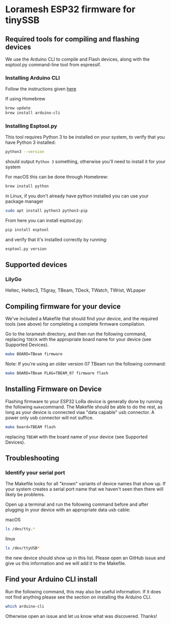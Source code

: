 # Loramesh ESP32 firmware for tinySSB

## Required tools for compiling and flashing devices

We use the Arduino CLI to compile and Flash devices, along with the esptool.py command-line tool from espressif.  

### Installing Arduino CLI

Follow the instructions given [here](https://arduino.github.io/arduino-cli/0.20/installation/)

If using Homebrew
```bash
brew update
brew install arduino-cli
```

### Installing Esptool.py
This tool requires Python 3 to be installed on your system, to verify that you have Python 3 installed:
```bash
python3 --version
```

should output `Python 3` something, otherwise you'll need to install it for your system

For macOS this can be done through Homebrew:
```bash
brew install python
```

in Linux, if you don't already have python installed you can use your package manager
```bash
sudo apt install python3 python3-pip
```

From here you can install esptool.py:
```bash
pip install esptool
```
and verify that it's installed correctly by running:
```bash
esptool.py version
```

## Supported devices
### LilyGo 
Heltec, Heltec3, T5gray, TBeam, TDeck, TWatch, TWrist, WLpaper

## Compiling firmware for your device

We've included a Makefile that should find your device, and the required tools (see above) for completing a complete firmware compilation.

Go to the loramesh directory, and then run the following command, replacing `TDECK` with the appropriate board name for your device (see Supported Devices).
```bash
make BOARD=TBeam firmware
```

Note: If you're using an older version 07 TBeam run the following command:
```bash
make BOARD=TBeam FLAG=TBEAM_07 firmware flash
```

## Installing Firmware on Device
Flashing firmware to your ESP32 LoRa device is generally done by running the following `make`command.  The Makefile should be able to do the rest, as long as your device is connected viaa "data capable" usb connector.  A power only usb connector will not suffice.

```bash
make board=TBEAM flash
```

replacing `TBEAM` with the board name of your device (see Supported Devices).


## Troubleshooting
### Identify your serial port
The Makefile looks for all "known" variants of device names that show up.  If your system creates a serial port name that we haven't seen then there will likely be problems.

Open up a terminal and run the following command before and after plugging in your device with an appropriate data usb cable:

macOS
```bash
ls /dev/tty.*
```

linux
```bash
ls /dev/ttyUSB*
```

the new device should show up in this list. Please open an GitHub issue and give us this information and we will add it to the Makefile.

## Find your Arduino CLI install

Run the following command, this may also be useful information.  If it does not find anything please see the section on installing the Arduino CLI.
```bash
which arduino-cli
```

Otherwise open an issue and let us know what was discovered.  Thanks!




